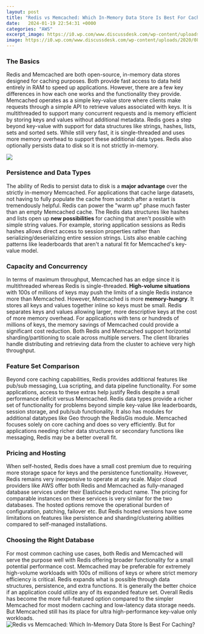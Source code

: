 ```yaml
---
layout: post
title: "Redis vs Memcached: Which In-Memory Data Store Is Best For Caching?"
date:   2024-01-19 22:54:31 +0000
categories: "AWS"
excerpt_image: https://i0.wp.com/www.discussdesk.com/wp-content/uploads/2020/08/redis_memcached.jpg?fit=707%2C376&amp;ssl=1
image: https://i0.wp.com/www.discussdesk.com/wp-content/uploads/2020/08/redis_memcached.jpg?fit=707%2C376&amp;ssl=1
---
```


### The Basics
Redis and Memcached are both open-source, in-memory data stores designed for caching purposes. Both provide fast access to data held entirely in RAM to speed up applications. However, there are a few key differences in how each one works and the functionality they provide. 
Memcached operates as a simple key-value store where clients make requests through a simple API to retrieve values associated with keys. It is multithreaded to support many concurrent requests and is memory efficient by storing keys and values without additional metadata. 
Redis goes a step beyond key-value with support for data structures like strings, hashes, lists, sets and sorted sets. While still very fast, it is single-threaded and uses more memory overhead to support these additional data types. Redis also optionally persists data to disk so it is not strictly in-memory.

![](https://sp-ao.shortpixel.ai/client/to_auto,q_lossy,ret_img,w_500/https://www.instaclustr.com/wp-content/uploads/2021/10/Choosing-Redis-vs-Memcached_table-1-1024x768.jpg)
### Persistence and Data Types 
The ability of Redis to persist data to disk is a **major advantage** over the strictly in-memory Memcached. For applications that cache large datasets, not having to fully populate the cache from scratch after a restart is tremendously helpful. Redis can power the "warm up" phase much faster than an empty Memcached cache.
The Redis data structures like hashes and lists open up **new possibilities** for caching that aren't possible with simple string values. For example, storing application sessions as Redis hashes allows direct access to session properties rather than serializing/deserializing entire session strings. Lists also enable caching patterns like leaderboards that aren't a natural fit for Memcached's key-value model.
### Capacity and Concurrency  
In terms of maximum throughput, Memcached has an edge since it is multithreaded whereas Redis is single-threaded. **High-volume situations** with 100s of millions of keys may push the limits of a single Redis instance more than Memcached. 
However, Memcached is more **memory-hungry**. It stores all keys and values together inline so keys must be small. Redis separates keys and values allowing larger, more descriptive keys at the cost of more memory overhead. For applications with tens or hundreds of millions of keys, the memory savings of Memcached could provide a significant cost reduction.
Both Redis and Memcached support horizontal sharding/partitioning to scale across multiple servers. The client libraries handle distributing and retrieving data from the cluster to achieve very high throughput.
### Feature Set Comparison
Beyond core caching capabilities, Redis provides additional features like pub/sub messaging, Lua scripting, and data pipeline functionality. For some applications, access to these extras help justify Redis despite a small performance deficit versus Memcached.
Redis data types provide a richer set of functionality for problems beyond simple key-value like leaderboards, session storage, and pub/sub functionality. It also has modules for additional datatypes like Geo through the RedisGis module. 
Memcached focuses solely on core caching and does so very efficiently. But for applications needing richer data structures or secondary functions like messaging, Redis may be a better overall fit.
### Pricing and Hosting 
When self-hosted, Redis does have a small cost premium due to requiring more storage space for keys and the persistence functionality. However, Redis remains very inexpensive to operate at any scale.
Major cloud providers like AWS offer both Redis and Memcached as fully-managed database services under their Elasticache product name. The pricing for comparable instances on these services is very similar for the two databases. 
The hosted options remove the operational burden of configuration, patching, failover etc. But Redis hosted versions have some limitations on features like persistence and sharding/clustering abilities compared to self-managed installations.
### Choosing the Right Database
For most common caching use cases, both Redis and Memcached will serve the purpose well with Redis offering broader functionality for a small potential performance cost. 
Memcached may be preferable for extremely high-volume workloads with 100s of millions of keys or where strict memory efficiency is critical. 
Redis expands what is possible through data structures, persistence, and extra functions. It is generally the better choice if an application could utilize any of its expanded feature set.
Overall Redis has become the more full-featured option compared to the simpler Memcached for most modern caching and low-latency data storage needs. But Memcached still has its place for ultra high-performance key-value only workloads.
 ![Redis vs Memcached: Which In-Memory Data Store Is Best For Caching?](https://i0.wp.com/www.discussdesk.com/wp-content/uploads/2020/08/redis_memcached.jpg?fit=707%2C376&amp;ssl=1)